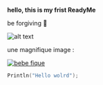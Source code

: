 **hello, this is my frist ReadyMe**


be forgiving 🙂

![alt text](https://images.unsplash.com/photo-1515879218367-8466d910aaa4?ixlib=rb-1.2.1&ixid=MnwxMjA3fDB8MHxwaG90by1wYWdlfHx8fGVufDB8fHx8&auto=format&fit=crop&w=1469&q=80)

une magnifique image :

[![bebe fique](https://www.sblanc.com/wp-content/uploads/2008/10/20060926_102744_Phoque_Weddell-Samuel-Blanc.jpg)](https://www.youtube.com/watch?v=dQw4w9WgXcQ)



```C
Println("Hello wolrd");
```
